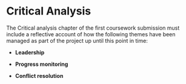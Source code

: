 # Critical Analysis

The Critical analysis chapter of the first coursework submission must include a reflective account of how the following themes have been managed as part of the project up until this point in time:

- **Leadership**

- **Progress monitoring**

- **Conflict resolution**
